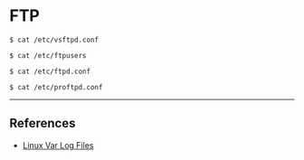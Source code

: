 # FTP

```
$ cat /etc/vsftpd.conf
```

```
$ cat /etc/ftpusers
```

```
$ cat /etc/ftpd.conf
```

```
$ cat /etc/proftpd.conf
```

---
## References

- [Linux Var Log Files](http://www.thegeekstuff.com/2011/08/linux-var-log-files/)